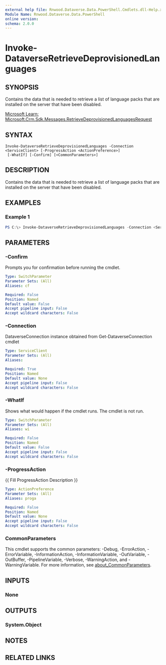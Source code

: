 ```yaml
---
external help file: Rnwood.Dataverse.Data.PowerShell.Cmdlets.dll-Help.xml
Module Name: Rnwood.Dataverse.Data.PowerShell
online version:
schema: 2.0.0
---
```


# Invoke-DataverseRetrieveDeprovisionedLanguages

## SYNOPSIS
Contains the data that is needed to retrieve a list of language packs that are installed on the server that have been disabled.

[Microsoft Learn: Microsoft.Crm.Sdk.Messages.RetrieveDeprovisionedLanguagesRequest](https://learn.microsoft.com/dotnet/api/Microsoft.Crm.Sdk.Messages.RetrieveDeprovisionedLanguagesRequest)

## SYNTAX

```
Invoke-DataverseRetrieveDeprovisionedLanguages -Connection <ServiceClient> [-ProgressAction <ActionPreference>]
 [-WhatIf] [-Confirm] [<CommonParameters>]
```

## DESCRIPTION
Contains the data that is needed to retrieve a list of language packs that are installed on the server that have been disabled.

## EXAMPLES

### Example 1
```powershell
PS C:\> Invoke-DataverseRetrieveDeprovisionedLanguages -Connection <ServiceClient>
```

## PARAMETERS

### -Confirm
Prompts you for confirmation before running the cmdlet.

```yaml
Type: SwitchParameter
Parameter Sets: (All)
Aliases: cf

Required: False
Position: Named
Default value: False
Accept pipeline input: False
Accept wildcard characters: False
```

### -Connection
DataverseConnection instance obtained from Get-DataverseConnection cmdlet

```yaml
Type: ServiceClient
Parameter Sets: (All)
Aliases:

Required: True
Position: Named
Default value: None
Accept pipeline input: False
Accept wildcard characters: False
```

### -WhatIf
Shows what would happen if the cmdlet runs. The cmdlet is not run.

```yaml
Type: SwitchParameter
Parameter Sets: (All)
Aliases: wi

Required: False
Position: Named
Default value: False
Accept pipeline input: False
Accept wildcard characters: False
```

### -ProgressAction
{{ Fill ProgressAction Description }}

```yaml
Type: ActionPreference
Parameter Sets: (All)
Aliases: proga

Required: False
Position: Named
Default value: None
Accept pipeline input: False
Accept wildcard characters: False
```

### CommonParameters
This cmdlet supports the common parameters: -Debug, -ErrorAction, -ErrorVariable, -InformationAction, -InformationVariable, -OutVariable, -OutBuffer, -PipelineVariable, -Verbose, -WarningAction, and -WarningVariable. For more information, see [about_CommonParameters](http://go.microsoft.com/fwlink/?LinkID=113216).

## INPUTS

### None
## OUTPUTS

### System.Object
## NOTES

## RELATED LINKS
